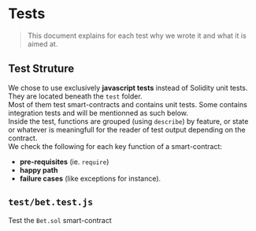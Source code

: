 # Tests

> This document explains for each test why we wrote it and  what it is aimed at.


## Test Struture

We chose to use exclusively **javascript tests** instead of Solidity unit tests.  
They are located beneath the `test` folder.  
Most of them test smart-contracts and contains unit tests. Some contains integration tests and will be mentionned as such below.  
Inside the test, functions are grouped (using `describe`) by feature, or state or whatever is meaningfull for the reader of test output depending on the contract.  
We check the following for each key function of a smart-contract:
- **pre-requisites** (ie. `require`)
- **happy path**
- **failure cases** (like exceptions for instance).

## `test/bet.test.js`

Test the `Bet.sol` smart-contract 

